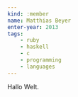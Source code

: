 ```yaml
---
kind: :member
name: Matthias Beyer
enter-year: 2013
tags:
    - ruby
    - haskell
    - c
    - programming
    - languages
---
```


Hallo Welt.
